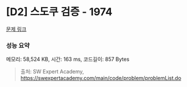 # [D2] 스도쿠 검증 - 1974 

[문제 링크](https://swexpertacademy.com/main/code/problem/problemDetail.do?contestProbId=AV5Psz16AYEDFAUq) 

### 성능 요약

메모리: 58,524 KB, 시간: 163 ms, 코드길이: 857 Bytes



> 출처: SW Expert Academy, https://swexpertacademy.com/main/code/problem/problemList.do